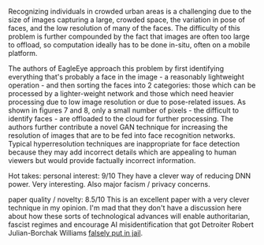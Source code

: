 Recognizing individuals in crowded urban areas is a challenging due to the size of images capturing a large, crowded space, the variation in pose of faces, and the low resolution of many of the faces. The difficulty of this problem is further compounded by the fact that images are often too large to offload, so computation ideally has to be done in-situ, often on a mobile platform.

The authors of EagleEye approach this problem by first identifying everything that's probably a face in the image - a reasonably lightweight operation - and then sorting the faces into 2 categories: those which can be processed by a lighter-weight network and those which need heavier processing due to low image resolution or due to pose-related issues. As shown in figures 7 and 8, only a small number of pixels - the difficult to identify faces - are offloaded to the cloud for further processing. The authors further contribute a novel GAN technique for increasing the resolution of images that are to be fed into face recognition networks. Typical hyperresolution techniques are inappropriate for face detection because they may add incorrect details which are appealing to human viewers but would provide factually incorrect information.

Hot takes:
personal interest: 9/10
They have a clever way of reducing DNN power. Very interesting. Also major facism / privacy concerns.

paper quality / novelty: 8.5/10
This is an excellent paper with a very clever technique in my opinion. I'm mad that they don't have a discussion here about how these sorts of technological advances will enable authoritarian, fascist regimes and encourage AI misidentification that got Detroiter Robert Julian-Borchak Williams [falsely put in jail](https://www.npr.org/2020/06/24/882683463/the-computer-got-it-wrong-how-facial-recognition-led-to-a-false-arrest-in-michig).
